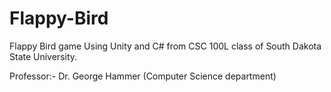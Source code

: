 # Flappy-Bird

Flappy Bird game Using Unity and C# from CSC 100L class of South Dakota State University.

Professor:- Dr. George Hammer (Computer Science department)
